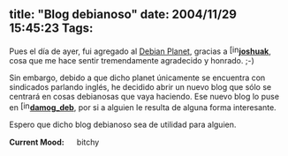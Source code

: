 title: "Blog debianoso"
date: 2004/11/29 15:45:23
Tags: 
---
<p>Pues el día de ayer, fui agregado al <a href="http://planet.debian.net/">Debian Planet</a>, gracias a <a href="http://joshuak.livejournal.com/profile"><img width="17" height="17" alt="[info]" src="http://stat.livejournal.com/img/userinfo.gif"/></a><a href="http://joshuak.livejournal.com/"><strong>joshuak</strong></a>, cosa que me hace sentir tremendamente agradecido y honrado. ;-)</p>

<p>Sin embargo, debido a que dicho planet únicamente se encuentra con sindicados parlando inglés, he decidido abrir un nuevo blog que sólo se centrará en cosas debianosas que vaya haciendo. Ese nuevo blog lo puse en <a href="http://damog-deb.livejournal.com/profile"><img width="17" height="17" alt="[info]" src="http://stat.livejournal.com/img/userinfo.gif"/></a><a href="http://damog-deb.livejournal.com/"><strong>damog_deb</strong></a>, por si a alguien le resulta de alguna forma interesante.</p>

<p>Espero que dicho blog debianoso sea de utilidad para alguien.</p>

<p><strong>Current Mood:</strong> <img width="15" height="15" src="http://stat.livejournal.com/img/mood/growf/smileys/angry.gif"/> bitchy</p>
